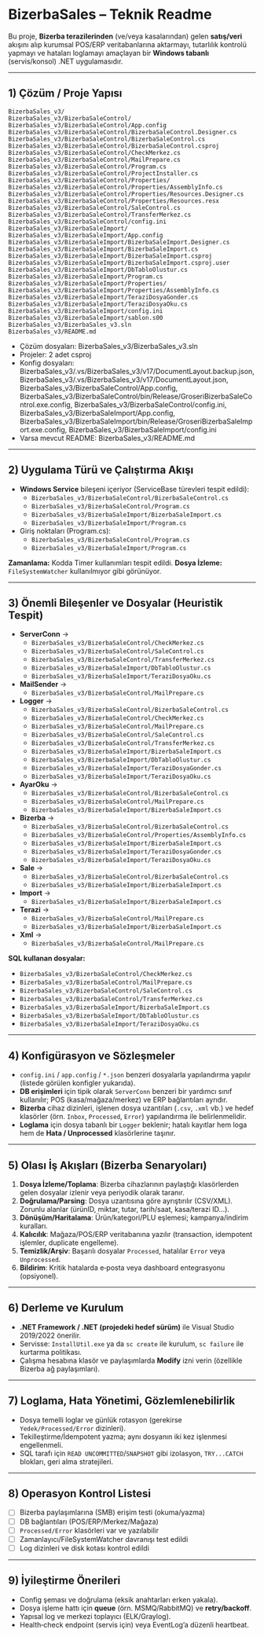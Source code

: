 # BizerbaSales – Teknik Readme

Bu proje, **Bizerba terazilerinden** (ve/veya kasalarından) gelen **satış/veri** akışını alıp kurumsal POS/ERP veritabanlarına aktarmayı, tutarlılık kontrolü yapmayı ve hataları loglamayı amaçlayan bir **Windows tabanlı** (servis/konsol) .NET uygulamasıdır.

---
## 1) Çözüm / Proje Yapısı
```
BizerbaSales_v3/
BizerbaSales_v3/BizerbaSaleControl/
BizerbaSales_v3/BizerbaSaleControl/App.config
BizerbaSales_v3/BizerbaSaleControl/BizerbaSaleControl.Designer.cs
BizerbaSales_v3/BizerbaSaleControl/BizerbaSaleControl.cs
BizerbaSales_v3/BizerbaSaleControl/BizerbaSaleControl.csproj
BizerbaSales_v3/BizerbaSaleControl/CheckMerkez.cs
BizerbaSales_v3/BizerbaSaleControl/MailPrepare.cs
BizerbaSales_v3/BizerbaSaleControl/Program.cs
BizerbaSales_v3/BizerbaSaleControl/ProjectInstaller.cs
BizerbaSales_v3/BizerbaSaleControl/Properties/
BizerbaSales_v3/BizerbaSaleControl/Properties/AssemblyInfo.cs
BizerbaSales_v3/BizerbaSaleControl/Properties/Resources.Designer.cs
BizerbaSales_v3/BizerbaSaleControl/Properties/Resources.resx
BizerbaSales_v3/BizerbaSaleControl/SaleControl.cs
BizerbaSales_v3/BizerbaSaleControl/TransferMerkez.cs
BizerbaSales_v3/BizerbaSaleControl/config.ini
BizerbaSales_v3/BizerbaSaleImport/
BizerbaSales_v3/BizerbaSaleImport/App.config
BizerbaSales_v3/BizerbaSaleImport/BizerbaSaleImport.Designer.cs
BizerbaSales_v3/BizerbaSaleImport/BizerbaSaleImport.cs
BizerbaSales_v3/BizerbaSaleImport/BizerbaSaleImport.csproj
BizerbaSales_v3/BizerbaSaleImport/BizerbaSaleImport.csproj.user
BizerbaSales_v3/BizerbaSaleImport/DbTabloOlustur.cs
BizerbaSales_v3/BizerbaSaleImport/Program.cs
BizerbaSales_v3/BizerbaSaleImport/Properties/
BizerbaSales_v3/BizerbaSaleImport/Properties/AssemblyInfo.cs
BizerbaSales_v3/BizerbaSaleImport/TeraziDosyaGonder.cs
BizerbaSales_v3/BizerbaSaleImport/TeraziDosyaOku.cs
BizerbaSales_v3/BizerbaSaleImport/config.ini
BizerbaSales_v3/BizerbaSaleImport/sablon.s00
BizerbaSales_v3/BizerbaSales_v3.sln
BizerbaSales_v3/README.md
```

- Çözüm dosyaları: BizerbaSales_v3/BizerbaSales_v3.sln
- Projeler: 2 adet csproj
- Konfig dosyaları: BizerbaSales_v3/.vs/BizerbaSales_v3/v17/DocumentLayout.backup.json, BizerbaSales_v3/.vs/BizerbaSales_v3/v17/DocumentLayout.json, BizerbaSales_v3/BizerbaSaleControl/App.config, BizerbaSales_v3/BizerbaSaleControl/bin/Release/GroseriBizerbaSaleControl.exe.config, BizerbaSales_v3/BizerbaSaleControl/config.ini, BizerbaSales_v3/BizerbaSaleImport/App.config, BizerbaSales_v3/BizerbaSaleImport/bin/Release/GroseriBizerbaSaleImport.exe.config, BizerbaSales_v3/BizerbaSaleImport/config.ini
- Varsa mevcut README: BizerbaSales_v3/README.md

---
## 2) Uygulama Türü ve Çalıştırma Akışı
- **Windows Service** bileşeni içeriyor (ServiceBase türevleri tespit edildi):
  - `BizerbaSales_v3/BizerbaSaleControl/BizerbaSaleControl.cs`
  - `BizerbaSales_v3/BizerbaSaleControl/Program.cs`
  - `BizerbaSales_v3/BizerbaSaleImport/BizerbaSaleImport.cs`
  - `BizerbaSales_v3/BizerbaSaleImport/Program.cs`
- Giriş noktaları (Program.cs):
  - `BizerbaSales_v3/BizerbaSaleControl/Program.cs`
  - `BizerbaSales_v3/BizerbaSaleImport/Program.cs`

**Zamanlama:** Kodda Timer kullanımları tespit edildi.
**Dosya İzleme:** `FileSystemWatcher` kullanılmıyor gibi görünüyor.

---
## 3) Önemli Bileşenler ve Dosyalar (Heuristik Tespit)
- **ServerConn** →
  - `BizerbaSales_v3/BizerbaSaleControl/CheckMerkez.cs`
  - `BizerbaSales_v3/BizerbaSaleControl/SaleControl.cs`
  - `BizerbaSales_v3/BizerbaSaleControl/TransferMerkez.cs`
  - `BizerbaSales_v3/BizerbaSaleImport/DbTabloOlustur.cs`
  - `BizerbaSales_v3/BizerbaSaleImport/TeraziDosyaOku.cs`
- **MailSender** →
  - `BizerbaSales_v3/BizerbaSaleControl/MailPrepare.cs`
- **Logger** →
  - `BizerbaSales_v3/BizerbaSaleControl/BizerbaSaleControl.cs`
  - `BizerbaSales_v3/BizerbaSaleControl/CheckMerkez.cs`
  - `BizerbaSales_v3/BizerbaSaleControl/MailPrepare.cs`
  - `BizerbaSales_v3/BizerbaSaleControl/SaleControl.cs`
  - `BizerbaSales_v3/BizerbaSaleControl/TransferMerkez.cs`
  - `BizerbaSales_v3/BizerbaSaleImport/BizerbaSaleImport.cs`
  - `BizerbaSales_v3/BizerbaSaleImport/DbTabloOlustur.cs`
  - `BizerbaSales_v3/BizerbaSaleImport/TeraziDosyaGonder.cs`
  - `BizerbaSales_v3/BizerbaSaleImport/TeraziDosyaOku.cs`
- **AyarOku** →
  - `BizerbaSales_v3/BizerbaSaleControl/BizerbaSaleControl.cs`
  - `BizerbaSales_v3/BizerbaSaleControl/MailPrepare.cs`
  - `BizerbaSales_v3/BizerbaSaleImport/BizerbaSaleImport.cs`
- **Bizerba** →
  - `BizerbaSales_v3/BizerbaSaleControl/BizerbaSaleControl.cs`
  - `BizerbaSales_v3/BizerbaSaleControl/Properties/AssemblyInfo.cs`
  - `BizerbaSales_v3/BizerbaSaleImport/BizerbaSaleImport.cs`
  - `BizerbaSales_v3/BizerbaSaleImport/TeraziDosyaGonder.cs`
  - `BizerbaSales_v3/BizerbaSaleImport/TeraziDosyaOku.cs`
- **Sale** →
  - `BizerbaSales_v3/BizerbaSaleControl/BizerbaSaleControl.cs`
  - `BizerbaSales_v3/BizerbaSaleImport/BizerbaSaleImport.cs`
- **Import** →
  - `BizerbaSales_v3/BizerbaSaleImport/BizerbaSaleImport.cs`
- **Terazi** →
  - `BizerbaSales_v3/BizerbaSaleControl/MailPrepare.cs`
  - `BizerbaSales_v3/BizerbaSaleImport/BizerbaSaleImport.cs`
- **Xml** →
  - `BizerbaSales_v3/BizerbaSaleControl/MailPrepare.cs`

**SQL kullanan dosyalar:**
- `BizerbaSales_v3/BizerbaSaleControl/CheckMerkez.cs`
- `BizerbaSales_v3/BizerbaSaleControl/MailPrepare.cs`
- `BizerbaSales_v3/BizerbaSaleControl/SaleControl.cs`
- `BizerbaSales_v3/BizerbaSaleControl/TransferMerkez.cs`
- `BizerbaSales_v3/BizerbaSaleImport/BizerbaSaleImport.cs`
- `BizerbaSales_v3/BizerbaSaleImport/DbTabloOlustur.cs`
- `BizerbaSales_v3/BizerbaSaleImport/TeraziDosyaOku.cs`

---
## 4) Konfigürasyon ve Sözleşmeler
- `config.ini` / `app.config` / `*.json` benzeri dosyalarla yapılandırma yapılır (listede görülen konfigler yukarıda).
- **DB erişimleri** için tipik olarak `ServerConn` benzeri bir yardımcı sınıf kullanılır; POS (kasa/mağaza/merkez) ve ERP bağlantıları ayrıdır.
- **Bizerba** cihaz dizinleri, işlenen dosya uzantıları (`.csv`, `.xml` vb.) ve hedef klasörler (örn. `Inbox`, `Processed`, `Error`) yapılandırma ile belirlenmelidir.
- **Loglama** için dosya tabanlı bir `Logger` beklenir; hatalı kayıtlar hem loga hem de **Hata / Unprocessed** klasörlerine taşınır.

---
## 5) Olası İş Akışları (Bizerba Senaryoları)
1) **Dosya İzleme/Toplama**: Bizerba cihazlarının paylaştığı klasörlerden gelen dosyalar izlenir veya periyodik olarak taranır.
2) **Doğrulama/Parsing**: Dosya uzantısına göre ayrıştırılır (CSV/XML). Zorunlu alanlar (ürünID, miktar, tutar, tarih/saat, kasa/terazi ID...).
3) **Dönüşüm/Haritalama**: Ürün/kategori/PLU eşlemesi; kampanya/indirim kuralları.
4) **Kalıcılık**: Mağaza/POS/ERP veritabanına yazılır (transaction, idempotent işlemler, duplicate engelleme).
5) **Temizlik/Arşiv**: Başarılı dosyalar `Processed`, hatalılar `Error` veya `Unprocessed`.
6) **Bildirim**: Kritik hatalarda e‑posta veya dashboard entegrasyonu (opsiyonel).

---
## 6) Derleme ve Kurulum
- **.NET Framework / .NET (projedeki hedef sürüm)** ile Visual Studio 2019/2022 önerilir.
- Servisse: `InstallUtil.exe` ya da `sc create` ile kurulum, `sc failure` ile kurtarma politikası.
- Çalışma hesabına klasör ve paylaşımlarda **Modify** izni verin (özellikle Bizerba ağ paylaşımları).

---
## 7) Loglama, Hata Yönetimi, Gözlemlenebilirlik
- Dosya temelli loglar ve günlük rotasyon (gerekirse `Yedek/Processed/Error` dizinleri).
- Tekilleştirme/İdempotent yazma; aynı dosyanın iki kez işlenmesi engellenmeli.
- SQL tarafı için `READ UNCOMMITTED`/`SNAPSHOT` gibi izolasyon, `TRY...CATCH` blokları, geri alma stratejileri.

---
## 8) Operasyon Kontrol Listesi
- [ ] Bizerba paylaşımlarına (SMB) erişim testi (okuma/yazma)
- [ ] DB bağlantıları (POS/ERP/Merkez/Mağaza)
- [ ] `Processed/Error` klasörleri var ve yazılabilir
- [ ] Zamanlayıcı/FileSystemWatcher davranışı test edildi
- [ ] Log dizinleri ve disk kotası kontrol edildi

---
## 9) İyileştirme Önerileri
- Config şeması ve doğrulama (eksik anahtarları erken yakala).
- Dosya işleme hattı için **queue** (örn. MSMQ/RabbitMQ) ve **retry/backoff**.
- Yapısal log ve merkezi toplayıcı (ELK/Graylog).
- Health‑check endpoint (servis için) veya EventLog’a düzenli heartbeat.

